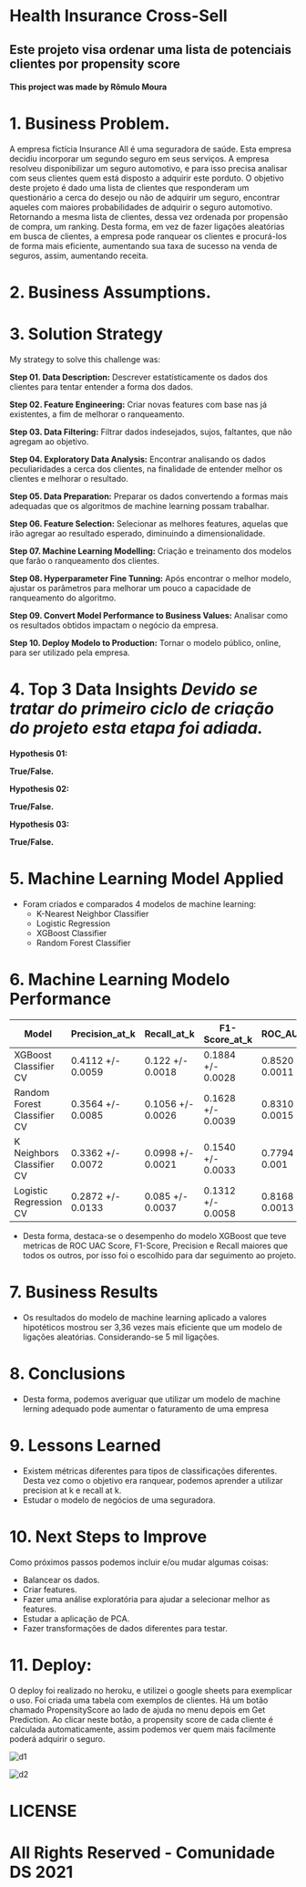 # Health Insurance Cross-Sell

## Este projeto visa ordenar uma lista de potenciais clientes por propensity score

#### This project was made by Rômulo Moura

# 1. Business Problem.
A empresa fictícia Insurance All é uma seguradora de saúde. Esta empresa decidiu incorporar um segundo seguro em seus serviços. A empresa resolveu disponibilizar
um seguro automotivo, e para isso precisa analisar com seus clientes quem está disposto a adquirir este porduto. O objetivo deste projeto é dado uma lista de clientes
que responderam um questionário a cerca do desejo ou não de adquirir um seguro, encontrar aqueles com maiores probabilidades de adquirir o seguro automotivo. Retornando a mesma lista de clientes, dessa vez ordenada por propensão de compra, um ranking. Desta forma, em vez de fazer ligações aleatórias em busca de clientes, a empresa pode ranquear os clientes e procurá-los de forma mais eficiente, aumentando sua taxa de sucesso na venda de seguros, assim, aumentando receita.

# 2. Business Assumptions.

# 3. Solution Strategy

My strategy to solve this challenge was:

**Step 01. Data Description:** Descrever estatísticamente os dados dos clientes para tentar entender a forma dos dados.

**Step 02. Feature Engineering:** Criar novas features com base nas já existentes, a fim de melhorar o ranqueamento.

**Step 03. Data Filtering:** Filtrar dados indesejados, sujos, faltantes, que não agregam ao objetivo.

**Step 04. Exploratory Data Analysis:** Encontrar analisando os dados peculiaridades a cerca dos clientes, na finalidade de entender melhor os clientes e melhorar o resultado.

**Step 05. Data Preparation:** Preparar os dados convertendo a formas mais adequadas que os algoritmos de machine learning possam trabalhar.

**Step 06. Feature Selection:** Selecionar as melhores features, aquelas que irão agregar ao resultado esperado, diminuindo a dimensionalidade.

**Step 07. Machine Learning Modelling:** Criação e treinamento dos modelos que farão o ranqueamento dos clientes.

**Step 08. Hyperparameter Fine Tunning:** Após encontrar o melhor modelo, ajustar os parâmetros para melhorar um pouco a capacidade de ranqueamento do algoritmo.

**Step 09. Convert Model Performance to Business Values:** Analisar como os resultados obtidos impactam o negócio da empresa.

**Step 10. Deploy Modelo to Production:** Tornar o modelo público, online, para ser utilizado pela empresa.

# 4. Top 3 Data Insights *Devido se tratar do primeiro ciclo de criação do projeto esta etapa foi adiada.*

**Hypothesis 01:**

**True/False.**

**Hypothesis 02:**

**True/False.**

**Hypothesis 03:**

**True/False.**

# 5. Machine Learning Model Applied
 - Foram criados e comparados 4 modelos de machine learning:
    - K-Nearest Neighbor Classifier
    - Logistic Regression
    - XGBoost Classifier
    - Random Forest Classifier

# 6. Machine Learning Modelo Performance

|            Model	            |     Precision_at_k  |     Recall_at_k   |   F1-Score_at_k	  |  ROC_AUC_Score    |
| ------------------------------|---------------------|-------------------|-------------------|------------------ |
|   XGBoost Classifier CV	    |  0.4112 +/- 0.0059  |	0.122 +/- 0.0018  |	0.1884 +/- 0.0028 |	0.8520 +/- 0.0011 |
|	Random Forest Classifier CV |	0.3564 +/- 0.0085 |	0.1056 +/- 0.0026 |	0.1628 +/- 0.0039 |	0.8310 +/- 0.0015 |
|	K Neighbors Classifier CV   |	0.3362 +/- 0.0072 |	0.0998 +/- 0.0021 |	0.1540 +/- 0.0033 |	0.7794 +/- 0.001  |
|	Logistic Regression CV	    | 0.2872 +/- 0.0133   |	0.085 +/- 0.0037  |	0.1312 +/- 0.0058 |	0.8168 +/- 0.0013 |

- Desta forma, destaca-se o desempenho do modelo XGBoost que teve metricas de ROC UAC Score, F1-Score, Precision e Recall maiores que todos os outros, por isso foi o escolhido para dar seguimento ao projeto.

# 7. Business Results
- Os resultados do modelo de machine learning aplicado a valores hipotéticos mostrou ser 3,36 vezes mais eficiente que um modelo de ligações aleatórias. Considerando-se 5 mil ligações.

# 8. Conclusions
- Desta forma, podemos averiguar que utilizar um modelo de machine lerning adequado pode aumentar o faturamento de uma empresa

# 9. Lessons Learned
- Existem métricas diferentes para tipos de classificações diferentes. Desta vez como o objetivo era ranquear, podemos aprender a utilizar precision at k e recall at k.
- Estudar o modelo de negócios de uma seguradora.

# 10. Next Steps to Improve
Como próximos passos podemos incluir e/ou mudar algumas coisas:
- Balancear os dados.
- Criar features.
- Fazer uma análise exploratória para ajudar a selecionar melhor as features.
- Estudar a aplicação de PCA.
- Fazer transformações de dados diferentes para testar.

# 11. Deploy:
O deploy foi realizado no heroku, e utilizei o google sheets para exemplicar o uso. Foi criada uma tabela com exemplos de clientes. Há um botão chamado PropensityScore ao lado de ajuda no menu depois em Get Prediction. Ao clicar neste botão, a propensity score de cada cliente é calculada automaticamente, assim podemos ver quem mais facilmente poderá adquirir o seguro.


![d1](https://user-images.githubusercontent.com/28973566/161330482-8c58b34a-ecf0-4c4b-8a82-5fad6f1cc78d.png)

![d2](https://user-images.githubusercontent.com/28973566/161330495-d967568d-6638-40c1-9243-c0f23b1939a3.png)

# LICENSE

# All Rights Reserved - Comunidade DS 2021











